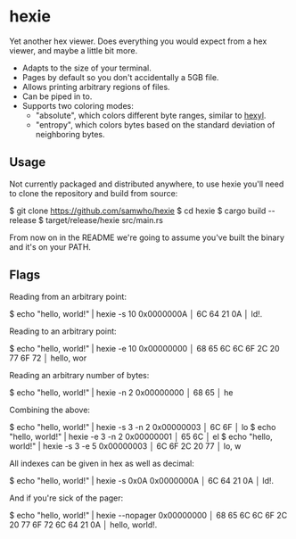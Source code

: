 # hexie

Yet another hex viewer. Does everything you would expect from a hex viewer, and maybe a little bit more.

- Adapts to the size of your terminal.
- Pages by default so you don't accidentally a 5GB file.
- Allows printing arbitrary regions of files.
- Can be piped in to.
- Supports two coloring modes:
  - "absolute", which colors different byte ranges, similar to [hexyl](https://github.com/sharkdp/hexyl).
  - "entropy", which colors bytes based on the standard deviation of neighboring bytes.

## Usage

Not currently packaged and distributed anywhere, to use hexie you'll need to clone the repository and build from source:

  $ git clone https://github.com/samwho/hexie
  $ cd hexie
  $ cargo build --release
  $ target/release/hexie src/main.rs

From now on in the README we're going to assume you've built the binary and it's on your PATH.

## Flags

Reading from an arbitrary point:

  $ echo "hello, world!" | hexie -s 10
  0x0000000A │ 6C 64 21 0A │ ld!.

Reading to an arbitrary point:

  $ echo "hello, world!" | hexie -e 10
  0x00000000 │ 68 65 6C 6C 6F 2C 20 77 6F 72 │ hello, wor

Reading an arbitrary number of bytes:

  $ echo "hello, world!" | hexie -n 2
  0x00000000 │ 68 65 │ he

Combining the above:

  $ echo "hello, world!" | hexie -s 3 -n 2
  0x00000003 │ 6C 6F │ lo
  $ echo "hello, world!" | hexie -e 3 -n 2
  0x00000001 │ 65 6C │ el
  $ echo "hello, world!" | hexie -s 3 -e 5
  0x00000003 │ 6C 6F 2C 20 77 │ lo, w

All indexes can be given in hex as well as decimal:

  $ echo "hello, world!" | hexie -s 0x0A
  0x0000000A │ 6C 64 21 0A │ ld!.

And if you're sick of the pager:

  $ echo "hello, world!" | hexie --nopager
  0x00000000 │ 68 65 6C 6C 6F 2C 20 77 6F 72 6C 64 21 0A │ hello, world!.